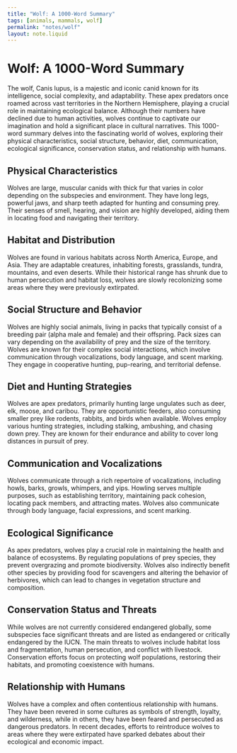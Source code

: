 ```yaml
---
title: "Wolf: A 1000-Word Summary"
tags: [animals, mammals, wolf]
permalink: "notes/wolf"
layout: note.liquid
---
```


# Wolf: A 1000-Word Summary

The wolf, Canis lupus, is a majestic and iconic canid known for its intelligence, social complexity, and adaptability. These apex predators once roamed across vast territories in the Northern Hemisphere, playing a crucial role in maintaining ecological balance. Although their numbers have declined due to human activities, wolves continue to captivate our imagination and hold a significant place in cultural narratives. This 1000-word summary delves into the fascinating world of wolves, exploring their physical characteristics, social structure, behavior, diet, communication, ecological significance, conservation status, and relationship with humans.

## Physical Characteristics

Wolves are large, muscular canids with thick fur that varies in color depending on the subspecies and environment. They have long legs, powerful jaws, and sharp teeth adapted for hunting and consuming prey. Their senses of smell, hearing, and vision are highly developed, aiding them in locating food and navigating their territory.

## Habitat and Distribution

Wolves are found in various habitats across North America, Europe, and Asia. They are adaptable creatures, inhabiting forests, grasslands, tundra, mountains, and even deserts. While their historical range has shrunk due to human persecution and habitat loss, wolves are slowly recolonizing some areas where they were previously extirpated.

## Social Structure and Behavior

Wolves are highly social animals, living in packs that typically consist of a breeding pair (alpha male and female) and their offspring. Pack sizes can vary depending on the availability of prey and the size of the territory. Wolves are known for their complex social interactions, which involve communication through vocalizations, body language, and scent marking. They engage in cooperative hunting, pup-rearing, and territorial defense.

## Diet and Hunting Strategies

Wolves are apex predators, primarily hunting large ungulates such as deer, elk, moose, and caribou. They are opportunistic feeders, also consuming smaller prey like rodents, rabbits, and birds when available. Wolves employ various hunting strategies, including stalking, ambushing, and chasing down prey. They are known for their endurance and ability to cover long distances in pursuit of prey.

## Communication and Vocalizations

Wolves communicate through a rich repertoire of vocalizations, including howls, barks, growls, whimpers, and yips. Howling serves multiple purposes, such as establishing territory, maintaining pack cohesion, locating pack members, and attracting mates. Wolves also communicate through body language, facial expressions, and scent marking.

## Ecological Significance

As apex predators, wolves play a crucial role in maintaining the health and balance of ecosystems. By regulating populations of prey species, they prevent overgrazing and promote biodiversity. Wolves also indirectly benefit other species by providing food for scavengers and altering the behavior of herbivores, which can lead to changes in vegetation structure and composition.

## Conservation Status and Threats

While wolves are not currently considered endangered globally, some subspecies face significant threats and are listed as endangered or critically endangered by the IUCN. The main threats to wolves include habitat loss and fragmentation, human persecution, and conflict with livestock. Conservation efforts focus on protecting wolf populations, restoring their habitats, and promoting coexistence with humans.

## Relationship with Humans

Wolves have a complex and often contentious relationship with humans. They have been revered in some cultures as symbols of strength, loyalty, and wilderness, while in others, they have been feared and persecuted as dangerous predators. In recent decades, efforts to reintroduce wolves to areas where they were extirpated have sparked debates about their ecological and economic impact.

